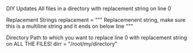 DIY
Updates All files in a directory with replacement string on line 0

Replacement Strings
replacement = """ Replacemenent string, make sure this is a multiline string and it ends on below line """

Directory Path to which you want to replace line 0 with replacement string on ALL THE FILES!
dirr = "/root/my/directory"


